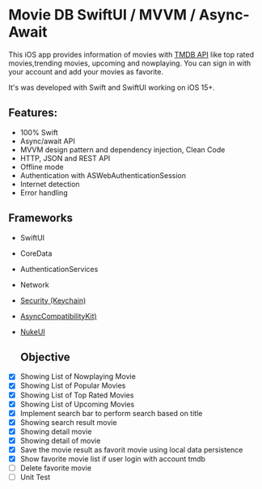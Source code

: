 # Movie DB SwiftUI / MVVM / Async-Await


This iOS app provides information of movies with [TMDB API](https://developers.themoviedb.org/3/getting-started/introduction)  like top rated movies,trending movies, upcoming and nowplaying. You can sign in with your account and add your movies as favorite.

It's was developed with Swift and SwiftUI working on iOS 15+.


## Features:

* 100% Swift
* Async/await API
* MVVM design pattern and dependency injection, Clean Code
* HTTP, JSON and REST API
* Offline mode
* Authentication with ASWebAuthenticationSession
* Internet detection
* Error handling 

## Frameworks
* SwiftUI
* CoreData
* AuthenticationServices
* Network
* [Security (Keychain)](https://github.com/kishikawakatsumi/KeychainAccess.git)<br>
* [AsyncCompatibilityKit)](https://github.com/JohnSundell/AsyncCompatibilityKit.git)<br>
* [NukeUI](https://github.com/kean/NukeUI.git)<br>

  ## Objective
- [x] Showing List of Nowplaying Movie  
- [x] Showing List of Popular Movies
- [x] Showing List of Top Rated Movies
- [x] Showing List of Upcoming Movies
- [x] Implement search bar to perform search based on title
- [x] Showing search result movie
- [x] Showing detail movie  
- [x] Showing detail of movie
- [x] Save the movie result as favorit movie using local data persistence
- [x] Show favorite movie list if user login with account tmdb
- [ ] Delete favorite movie
- [ ] Unit Test
